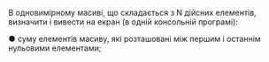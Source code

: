 В одновимірному масиві, що складається з N дійсних елементів, визначити і вивести на екран (в одній консольній програмі):

●	суму елементів масиву, які розташовані між першим і останнім нульовими елементами;
